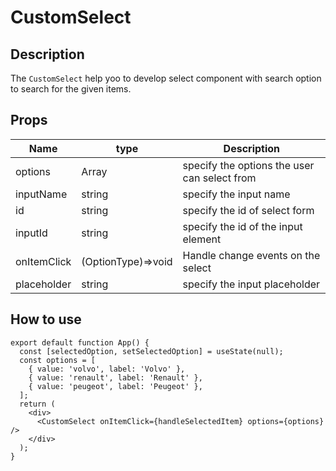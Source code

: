 # CustomSelect

## Description

The `CustomSelect` help yoo to develop select component with search option to search for the given items.

## Props

| Name        | type               | Description                                  |
| ----------- | ------------------ | -------------------------------------------- |
| options     | Array<OptionType>  | specify the options the user can select from |
| inputName   | string             | specify the input name                       |
| id          | string             | specify the id of select form                |
| inputId     | string             | specify the id of the input element          |
| onItemClick | (OptionType)=>void | Handle change events on the select           |
| placeholder | string             | specify the input placeholder                |

## How to use

```tsx
export default function App() {
  const [selectedOption, setSelectedOption] = useState(null);
  const options = [
    { value: 'volvo', label: 'Volvo' },
    { value: 'renault', label: 'Renault' },
    { value: 'peugeot', label: 'Peugeot' },
  ];
  return (
    <div>
      <CustomSelect onItemClick={handleSelectedItem} options={options} />
    </div>
  );
}
```
